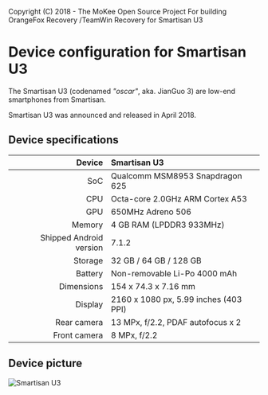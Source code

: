 Copyright (C) 2018 - The MoKee Open Source Project
For building OrangeFox Recovery /TeamWin Recovery for Smartisan U3

Device configuration for Smartisan U3
==============

The Smartisan U3 (codenamed _"oscar"_, aka. JianGuo 3) are low-end smartphones from Smartisan.

Smartisan U3 was announced and released in April 2018.

## Device specifications

| Device       | Smartisan U3                                    |
| -----------: | :---------------------------------------------- |
| SoC          | Qualcomm MSM8953 Snapdragon 625                 |
| CPU          | Octa-core 2.0GHz ARM Cortex A53                 |
| GPU          | 650MHz Adreno 506                               |
| Memory       | 4 GB RAM (LPDDR3 933MHz)                        |
| Shipped Android version | 7.1.2                                |
| Storage      | 32 GB / 64 GB / 128 GB                          |
| Battery      | Non-removable Li-Po 4000 mAh                    |
| Dimensions   | 154 x 74.3 x 7.16 mm                            |
| Display      | 2160 x 1080 px, 5.99 inches (403 PPI)           |
| Rear camera  | 13 MPx, f/2.2, PDAF autofocus x 2               |
| Front camera | 8 MPx, f/2.2                                    |

## Device picture

![Smartisan U3](https://resource.smartisan.com/resource/fac4130efc39ed4db697cc8d137890e9.png "Smartisan U3 in red")
